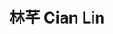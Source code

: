 ---
chinese_name: 林芊
english_name: Cian Lin
title: "林芊 Cian Lin"
id: lincian
collection: alumni
position: Alumni
type: alumni
department: "London School of Economics and Political Science (LSE)"
# venue: "London School of Economics and Political Science (LSE)"
location: "Houghton St, London WC2A 2AE英國"
# image_path: https://source.unsplash.com/collection/139386/600x600?a=.png
photo: alumni/lincian.jpg
cohort: "2022"
---